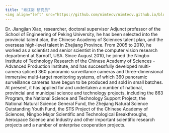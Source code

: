 ```yaml
---
title: "肖江剑 研究员"
<img align="left" src="https://github.com/nimtecv/nimtecv.github.io/blob/master/images/xiao.png"/>
---
```

Dr. Jiangjian Xiao, researcher, doctoral supervisor
Adjunct professor of the School of Engineering of Peking University, he has been selected into the provincial talent plan, the Chinese Academy of Sciences talent plan, and the overseas high-level talent in Zhejiang Province. From 2005 to 2010, he worked as a scientist and senior scientist in the computer vision research department at Sarnoff, USA. Since August 2010, he joined the Ningbo Institute of Technology Research of the Chinese Academy of Sciences - Advanced Production Institute, and has successfully developed multi-camera spliced 360 panoramic surveillance cameras and three-dimensional immersive multi-target monitoring systems, of which 360 panoramic surveillance cameras have begun to be produced and sold in small batches. At present, it has applied for and undertaken a number of national, provincial and municipal science and technology projects, including the 863 Program, the National Science and Technology Support Project, the National Natural Science General Fund, the Zhejiang Natural Science Outstanding Youth Fund, the STS Project of the Chinese Academy of Sciences, Ningbo Major Scientific and Technological Breakthroughs, Aerospace Science and Industry and other important scientific research projects and a number of enterprise cooperation projects.

